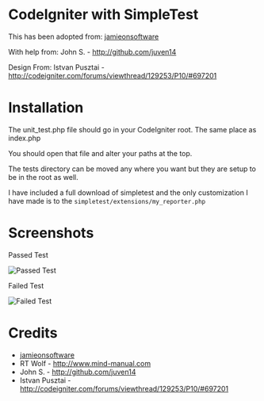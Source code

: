 # CodeIgniter with SimpleTest

This has been adopted from:
[jamieonsoftware](http://jamieonsoftware.com/blog/entry/setting-up-the-perfect-codeigniter-tdd-environment "CodeIgniter TDD")

With help from: 
John S. - <http://github.com/juven14>

Design From:
Istvan Pusztai - <http://codeigniter.com/forums/viewthread/129253/P10/#697201>

# Installation

The unit_test.php file should go in your CodeIgniter root. The same place as index.php

You should open that file and alter your paths at the top. 

The tests directory can be moved any where you want but they are setup to be in the root as well. 

I have included a full download of simpletest and the only customization I have made is to the `simpletest/extensions/my_reporter.php`

# Screenshots

Passed Test

![Passed Test](http://github.com/ericbarnes/codeigniter-simpletest/raw/master/screenshots/passed.png "Passed Test")

Failed Test

![Failed Test](http://github.com/ericbarnes/codeigniter-simpletest/raw/master/screenshots/failed.png "Failed Test")

# Credits 

  * [jamieonsoftware](http://jamieonsoftware.com/blog/entry/setting-up-the-perfect-codeigniter-tdd-environment "CodeIgniter TDD")
  * RT Wolf - <http://www.mind-manual.com>
  * John S. - <http://github.com/juven14>
  * Istvan Pusztai - <http://codeigniter.com/forums/viewthread/129253/P10/#697201>